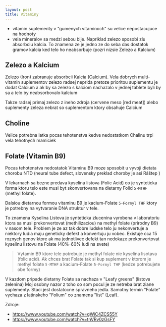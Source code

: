 ```yaml
---
layout: post
title: Vitaminy
---
```




* vitamin suplementy v "gumenych vitaminoch" su velice nepostacujuce na hodnoty
* vela mineralov sa medzi sebou bije. Napriklad zelezo sposobi zlu
  absorbciu kalcia. To znamena ze je jedno ze do seba das dostatok
  gramov kalcia ked telo ho neabsorbuje (pozri nizsie Zelezo a Kalcium)

## Zelezo a Kalcium

Zelezo (Iron) zabranuje absorbcii Kalcia (Calcium). 
Vela dobrych multi-vitamin suplementov zelezo radsej neprida pretoze
prioritou suplementu je dodat Calcium a ak by sa zelezo s kalciom
nachazalo v jednej tablete byli by sa a telo by neabsorbovalo kalcium

Takze radsej primaj zelezo z ineho zdroja (cervene meso [red meat])
alebo suplementy zeleza nebrat so suplementom ktory obsahuje Calcium

## Choline

Velice potrebna latka pocas tehotenstva kedve nedostatkom Chalinu trpi
vela tehotnych mamiciek


## Folate (Vitamin B9)

Pocas tehotenstva nedostatok Vitaminu B9 moze sposobit u vyvoji dietata
chorobu NTD (neural tube defect, slovensky preklad choroby je asi
Ráštep )

V lekarnach sa bezne predava kyselina listova (Folic Acid) co je
synteticka forma ktoru telo este musi byt skonvertovana na dietarny Folid
`5-MTHF` (methyl folate).

Dalsiou dietarnou formou vitaminu B9 je kacium-Folate `5-Formyl THF`
ktory je potrebny na vytvaranie DNA struktur v tele.

To znamena Kyselina Listova je synteticka zlucenina vyrobena v
laboratoriu ktora sa musi
prekonvertovat (methilizaciou) na methyl folate (prirodny B9) v nasom tele.
 Problem je ze az tak dobre
ludske telo ju nekonvertuje a niektory ludia maju geneticky defekt a
konvertuju ju vobec. Existuje cca 15 roznych genov ktore ak ma
jednotlivec
defekt tan nedokaze prekonvertovat kyselinu listovu na Folate (40%-60%
ludi na svete)

> Vytamin B9 ktore tele potrebuje je methyl folate nie kyselina
> lisotava (folic acid). Ak chces brat Folate tak si kup suplement 
> v ktorom je methyl folate `5-MTHF` a kacium-Folate `5-Formyl THF`
> (kedze potrebujete obe formy)

V kazdom pripade dietarny Folate  sa nachaza v "Leafy greens" (listova
zelenina) Moj osobny nazor z toho co som pocul je ze netreba brat ziane
suplementy. Staci jest dostatocne spravneho jedla. Samotny termin
"Folate" vychaza z latinskeho "Folium" co znamena "list" (Leaf).

Zdroje:

* <https://www.youtube.com/watch?v=gWiC4ZCS55Y>
* <https://www.youtube.com/watch?v=tnVRv0zGsFY>

